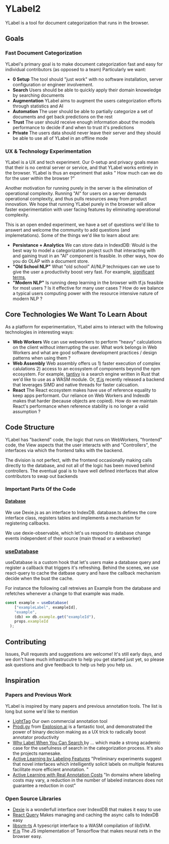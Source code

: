 # YLabel2
YLabel is a tool for document categorization that runs in the browser. 
 

## Goals

### Fast Document Categorization
YLabel's primary goal is to make document categorization fast and easy for individual contributors (as opposed to a team)
Particularly we want:
* **0 Setup** The tool should "just work" with no software installation, server configuration or engineer involvement.
* **Search** Users should be able to quickly apply their domain knoweledge by searching documents
* **Augmentation** YLabel aims to augment the users categorization efforts through statistics and AI
* **Automation** The user should be able to partially categorize a set of documents and get back predictions on the rest 
* **Trust** The user should receive enough information about the models performance to decide if and when to trust it's predictions
* **Private** The users data should never leave their server and they should be able to use all of YLabel in an offline mode 

### UX & Technology Experimentation
YLabel is a UX and tech experiment. Our 0-setup and privacy goals mean that their is no central server or service, and that 
YLabel works entirely in the browser. YLabel is thus an experiment that asks " How much can we do for the user within the browser ?"

Another motivation for running purely in the server is the elimination of operational complexity. Running "AI" for users on a server
demands operational complexity, and thus pulls resources away from product innovation. We hope that running YLabel purely in the browser
will allow faster experimentation with user facing features by eliminating operational complexity.  

This is an open ended experiment, we have a set of questions we'd like to answert and welcome the community to add questions 
(and implemetations). Some of the things we'd like to learn about are: 

* **Persistance + Analytics** We can store data in IndexdDB: Would is the best way to model a categorization project such that
interacting with and gaining trust in an "AI" component is feasible. In other ways, how do you do OLAP with a document store. 
* **"Old School NLP"** What "old school" AI/NLP techniques can we use to give the user a productivity boost very fast. For example,
[significant terms](https://www.elastic.co/guide/en/elasticsearch/reference/current/search-aggregations-bucket-significantterms-aggregation.html),
* **"Modern NLP"** Is running deep learning in the browser with tf.js feasible for most users ? Is it effective for many user cases ?
How do we balance a typical users computing power with the resource intensive nature of modern NLP  ? 


 
## Core Technologies We Want To Learn About
As a platform for experimentation, YLabel aims to interact with the following technologies in interesting ways: 

* **Web Workers** We can use webworkers to perform "heavy" calculations on the client without interrupting the user. 
What work belongs in Web Workers and what are good software development practices / design patterns when using them ?
* **Web Assembly** Web assembly offers us 1) faster execution of complex calulations 2) access to an ecosystem of
components beyond the npm ecosystem. For example, [tantivy](https://github.com/tantivy-search/tantivy) is a search engine written in Rust
that we'd like to use as a WASM module. Or, [tf.js](https://blog.tensorflow.org/2020/09/supercharging-tensorflowjs-webassembly.html)
recently released a backend that leverages SIMD and native threads for faster calcuation.
* **React** The React ecosystem makes have use of reference equality to keep apps performant. Our reliance on Web Workers and Indexdb
makes that harder (because objects are copied). How do we maintain React's performance when reference stability is no longer a valid assumption ? 
   
## Code Structure
YLabel has "backend" code, the logic that runs on WebWorkers, "frontend" code, the View aspects that the user interacts with
and  "Controllers", the interfaces via which the frontend talks with the backend. 

The division is not perfect, with the frontend occasionally making calls directly to the database, and not all of the logic
has been moved behind controllers. The eventual goal is to have well defined interfaces that allow contributors to swap out backends

### Important Parts Of the Code

#### [Database](https://github.com/LightTag/ylabel2/blob/master/src/backend/database/database.ts)
We use Dexie.js as an interface to IndexDB. database.ts defines the core interface class, registers tables and 
implements a mechanism for registering callbacks.

We use dexie-observable, which let's us respond to database change events independent of their source (main thread or a webworker)

### [useDatabase](https://github.com/LightTag/ylabel2/blob/master/src/backend/database/useDatabase.ts)
useDatabase is a custom hook that let's users make a database query and register a callback that triggers it's refreshing. 
Behind the scenes, we use react-query to cache the datbase query and have the callback mechanism decide when the bust the cache. 

For instance the following call retreives an Example from the database and refetches whenever a change to that example was made.
```ts
const example = useDatabase(
    ["exampleLabel", exampleId],
    "example",
    (db) => db.example.get("exampleId"),
    props.exampleId
  );
``` 
## Contributing
Issues, Pull requests and suggestions are welcome! It's still early days, and we don't have much infrastrucutre to help you
get started just yet, so please ask questions and give feedback to help us help you help us. 


## Inspiration

### Papers and Previous Work

YLabel is inspired by many papers and previous annotation tools. The list is long but some we'd like to mention

* [LightTag](https://www.lighttag.io/) Our own commercial annotation tool 
* [Prodi.gy](https://prodi.gy/) from [Explosion.ai](https://explosion.ai/) is a fantastic tool, and demonstrated the power of
binary decision making as a UX trick to radically boost annotator productivity
* [Why Label When You Can Search ](http://pages.stern.nyu.edu/~fprovost/Papers/guidedlearning-kdd2010.pdf) by ... which made
a strong academic case for the usefulness of search in the categorization process. It's also the projects namesake. 
* [Active Learning by Labeling Features](https://www.aclweb.org/anthology/D09-1009.pdf) "Preliminary experiments suggest that novel interfaces which intelligently solicit labels on multiple features facilitate more efficient annotation.
"
* [Active Learning with Real Annotation Costs](http://burrsettles.com/pub/settles.nips08ws.pdf) "In domains where labeling costs may vary,                                                                                                  a reduction in the number of labeled instances does not guarantee a reduction in cost"

### Open Source Libraries
* [Dexie](https://dexie.org/) is a wonderfull interface over IndexdDB that makes it easy to use
* [React Query](https://github.com/tannerlinsley/react-query) Makes managing and caching the async calls to IndexDB easy
* [libsvm-ts](https://github.com/machinelearnjs/libsvm-ts) A typescript interface to a WASM compilation of libSVM. 
* [tf.js](https://www.tensorflow.org/js) The JS implementation of Tensorflow that makes neural nets in the browser easy.


